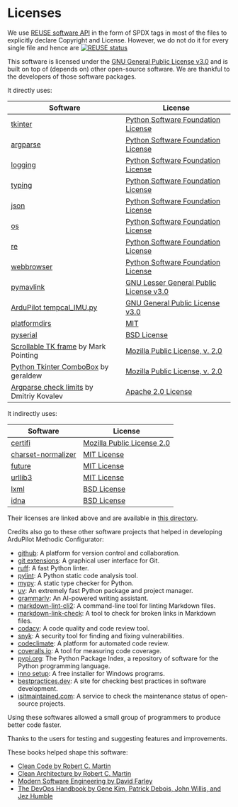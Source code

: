 <!--
SPDX-FileCopyrightText: 2024 Amilcar do Carmo Lucas <amilcar.lucas@iav.de>

SPDX-License-Identifier: GPL-3.0-or-later
-->

# Licenses

We use [REUSE software API](https://api.reuse.software/) in the form of SPDX tags in most of the files to explicitly declare Copyright and License.
However, we do not do it for every single file and hence are [![REUSE status](https://api.reuse.software/badge/github.com/ArduPilot/MethodicConfigurator)](https://api.reuse.software/info/github.com/ArduPilot/MethodicConfigurator)

This software is licensed under the [GNU General Public License v3.0](../LICENSE.md) and is built on top of (depends on) other open-source software.
We are thankful to the developers of those software packages.

It directly uses:

| Software | License |
|----------|---------|
| [tkinter](https://docs.python.org/3/library/tkinter.html) | [Python Software Foundation License](https://docs.python.org/3/license.html) |
| [argparse](https://docs.python.org/3/library/argparse.html) | [Python Software Foundation License](https://docs.python.org/3/license.html) |
| [logging](https://docs.python.org/3/library/logging.html) | [Python Software Foundation License](https://docs.python.org/3/license.html) |
| [typing](https://docs.python.org/3/library/typing.html) | [Python Software Foundation License](https://docs.python.org/3/license.html) |
| [json](https://docs.python.org/3/library/json.html) | [Python Software Foundation License](https://docs.python.org/3/license.html) |
| [os](https://docs.python.org/3/library/os.html) | [Python Software Foundation License](https://docs.python.org/3/license.html) |
| [re](https://docs.python.org/3/library/re.html) | [Python Software Foundation License](https://docs.python.org/3/license.html) |
| [webbrowser](https://docs.python.org/3/library/webbrowser.html) | [Python Software Foundation License](https://docs.python.org/3/license.html) |
| [pymavlink](https://github.com/ArduPilot/pymavlink) | [GNU Lesser General Public License v3.0](https://github.com/ArduPilot/pymavlink/blob/master/COPYING) |
| [ArduPilot tempcal_IMU.py](https://github.com/ArduPilot/ardupilot/blob/master/Tools/scripts/tempcal_IMU.py) | [GNU General Public License v3.0](https://github.com/ArduPilot/ardupilot/blob/master/COPYING.txt) |
| [platformdirs](https://platformdirs.readthedocs.io/en/latest/index.html) | [MIT](https://github.com/platformdirs/platformdirs/blob/main/LICENSE) |
| [pyserial](https://pyserial.readthedocs.io/en/latest/pyserial.html) | [BSD License](https://github.com/pyserial/pyserial/blob/master/LICENSE.txt) |
| [Scrollable TK frame](https://gist.github.com/mp035/9f2027c3ef9172264532fcd6262f3b01) by Mark Pointing | [Mozilla Public License, v. 2.0](https://mozilla.org/MPL/2.0/) |
| [Python Tkinter ComboBox](https://dev.to/geraldew/python-tkinter-an-exercise-in-wrapping-the-combobox-ndb) by geraldew | [Mozilla Public License, v. 2.0](https://mozilla.org/MPL/2.0/) |
| [Argparse check limits](https://gist.github.com/dmitriykovalev/2ab1aa33a8099ef2d514925d84aa89e7) by Dmitriy Kovalev | [Apache 2.0 License](http://www.apache.org/licenses/LICENSE-2.0) |

It indirectly uses:

| Software | License |
|----------|---------|
| [certifi](https://github.com/certifi/python-certifi) | [Mozilla Public License 2.0](https://github.com/certifi/python-certifi/blob/master/LICENSE) |
| [charset-normalizer](https://github.com/Ousret/charset_normalizer) | [MIT License](https://github.com/Ousret/charset_normalizer/blob/master/LICENSE) |
| [future](https://github.com/PythonCharmers/python-future) | [MIT License](https://github.com/PythonCharmers/python-future/blob/master/LICENSE.txt) |
| [urllib3](https://github.com/urllib3/urllib3) | [MIT License](https://github.com/urllib3/urllib3/blob/main/LICENSE.txt) |
| [lxml](https://github.com/lxml/lxml) | [BSD License](https://github.com/lxml/lxml/blob/master/LICENSE.txt) |
| [idna](https://github.com/kjd/idna) | [BSD License](https://github.com/kjd/idna/blob/master/LICENSE.md) |

Their licenses are linked above and are available in [this directory](https://github.com/ArduPilot/MethodicConfigurator/tree/master/credits).

Credits also go to these other software projects that helped in developing ArduPilot Methodic Configurator:

- [github](https://github.com/): A platform for version control and collaboration.
- [git extensions](https://gitextensions.github.io/): A graphical user interface for Git.
- [ruff](https://docs.astral.sh/ruff/): A fast Python linter.
- [pylint](https://www.pylint.org/): A Python static code analysis tool.
- [mypy](https://mypy-lang.org/): A static type checker for Python.
- [uv](https://docs.astral.sh/uv/): An extremely fast Python package and project manager.
- [grammarly](https://www.grammarly.com/): An AI-powered writing assistant.
- [markdown-lint-cli2](https://github.com/DavidAnson/markdownlint-cli2): A command-line tool for linting Markdown files.
- [markdown-link-check](https://github.com/tcort/markdown-link-check): A tool to check for broken links in Markdown files.
- [codacy](https://www.codacy.com/): A code quality and code review tool.
- [snyk](https://snyk.io/): A security tool for finding and fixing vulnerabilities.
- [codeclimate](https://codeclimate.com/): A platform for automated code review.
- [coveralls.io](https://coveralls.io/): A tool for measuring code coverage.
- [pypi.org](https://pypi.org/): The Python Package Index, a repository of software for the Python programming language.
- [inno setup](https://jrsoftware.org/isinfo.php): A free installer for Windows programs.
- [bestpractices.dev](https://www.bestpractices.dev/en): A site for checking best practices in software development.
- [isitmaintained.com](https://isitmaintained.com/): A service to check the maintenance status of open-source projects.

Using these softwares allowed a small group of programmers to produce better code faster.

Thanks to the users for testing and suggesting features and improvements.

These books helped shape this software:

- [Clean Code by Robert C. Martin](https://www.oreilly.com/library/view/clean-code/9780136083238/)
- [Clean Architecture by Robert C. Martin](https://www.oreilly.com/library/view/clean-architecture/9780134494272/)
- [Modern Software Engineering by David Farley](https://www.oreilly.com/library/view/modern-software-engineering/9780137314942/)
- [The DevOps Handbook by Gene Kim, Patrick Debois, John Willis, and Jez Humble](https://www.oreilly.com/library/view/the-devsecops-handbook/9781098182281/)
